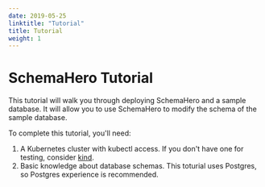 ```yaml
---
date: 2019-05-25
linktitle: "Tutorial"
title: Tutorial
weight: 1
---
```


# SchemaHero Tutorial

This tutorial will walk you through deploying SchemaHero and a sample database. It will allow you to use SchemaHero to modify the schema of the sample database.

To complete this tutorial, you'll need:

1. A Kubernetes cluster with kubectl access. If you don't have one for testing, consider [kind](...).
2. Basic knowledge about database schemas. This toturial uses Postgres, so Postgres experience is recommended.



